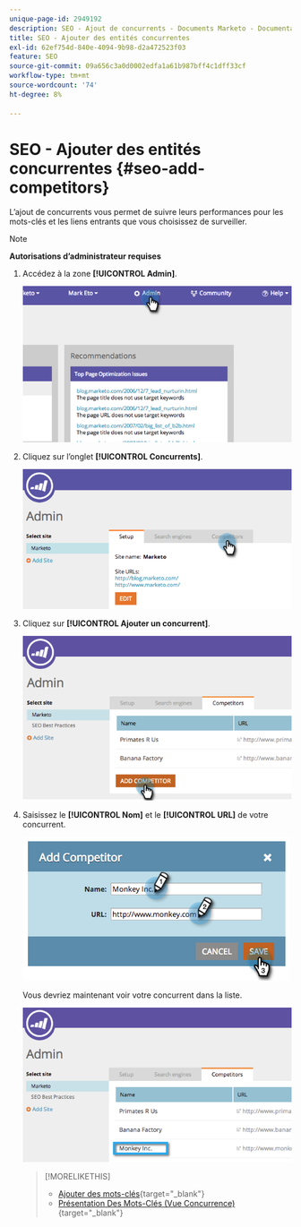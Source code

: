 ```yaml
---
unique-page-id: 2949192
description: SEO - Ajout de concurrents - Documents Marketo - Documentation du produit
title: SEO - Ajouter des entités concurrentes
exl-id: 62ef754d-840e-4094-9b98-d2a472523f03
feature: SEO
source-git-commit: 09a656c3a0d0002edfa1a61b987bff4c1dff33cf
workflow-type: tm+mt
source-wordcount: '74'
ht-degree: 8%

---
```


# SEO - Ajouter des entités concurrentes {#seo-add-competitors}

L’ajout de concurrents vous permet de suivre leurs performances pour les mots-clés et les liens entrants que vous choisissez de surveiller.

>[!NOTE]
>
>**Autorisations d’administrateur requises**

1. Accédez à la zone **[!UICONTROL Admin]**.

   ![](assets/image2014-9-17-21-3a12-3a15.png)

1. Cliquez sur l’onglet **[!UICONTROL Concurrents]**.

   ![](assets/image2014-9-17-21-3a12-3a31.png)

1. Cliquez sur **[!UICONTROL Ajouter un concurrent]**.

   ![](assets/image2014-9-17-21-3a12-3a38.png)

1. Saisissez le **[!UICONTROL Nom]** et le **[!UICONTROL URL]** de votre concurrent.

   ![](assets/image2014-9-17-21-3a13-3a5.png)

   Vous devriez maintenant voir votre concurrent dans la liste.

   ![](assets/image2014-9-17-21-3a13-3a14.png)

   >[!MORELIKETHIS]
   >
   >* [Ajouter des mots-clés](/help/marketo/product-docs/additional-apps/seo/keywords/seo-add-keywords.md){target="_blank"}
   >* [Présentation Des Mots-Clés (Vue Concurrence)](/help/marketo/product-docs/additional-apps/seo/keywords/seo-understanding-keywords.md){target="_blank"}
